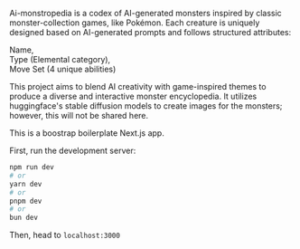 Ai-monstropedia is a codex of AI-generated monsters inspired by classic monster-collection games, like Pokémon. Each creature is uniquely designed based on AI-generated prompts and follows structured attributes:

Name,  
Type (Elemental category),  
Move Set (4 unique abilities)  

This project aims to blend AI creativity with game-inspired themes to produce a diverse and interactive monster encyclopedia. It utilizes huggingface's stable diffusion models to create images for the monsters; however, this will not be shared here.

This is a boostrap boilerplate Next.js app.

First, run the development server:

```bash
npm run dev
# or
yarn dev
# or
pnpm dev
# or
bun dev
```

Then, head to ```localhost:3000```
